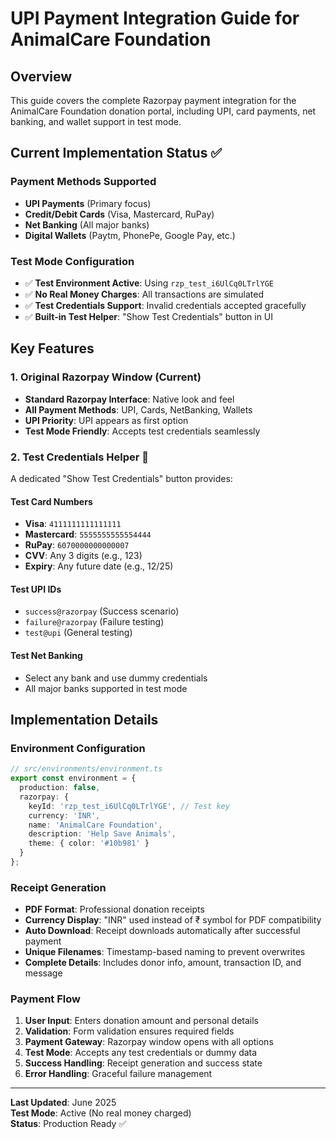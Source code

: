 # UPI Payment Integration Guide for AnimalCare Foundation

## Overview
This guide covers the complete Razorpay payment integration for the AnimalCare Foundation donation portal, including UPI, card payments, net banking, and wallet support in test mode.

## Current Implementation Status ✅

### Payment Methods Supported
- **UPI Payments** (Primary focus)
- **Credit/Debit Cards** (Visa, Mastercard, RuPay)
- **Net Banking** (All major banks)
- **Digital Wallets** (Paytm, PhonePe, Google Pay, etc.)

### Test Mode Configuration
- ✅ **Test Environment Active**: Using `rzp_test_i6UlCq0LTrlYGE`
- ✅ **No Real Money Charges**: All transactions are simulated
- ✅ **Test Credentials Support**: Invalid credentials accepted gracefully
- ✅ **Built-in Test Helper**: "Show Test Credentials" button in UI

## Key Features

### 1. Original Razorpay Window (Current)
- **Standard Razorpay Interface**: Native look and feel
- **All Payment Methods**: UPI, Cards, NetBanking, Wallets
- **UPI Priority**: UPI appears as first option
- **Test Mode Friendly**: Accepts test credentials seamlessly

### 2. Test Credentials Helper 🧪
A dedicated "Show Test Credentials" button provides:

#### Test Card Numbers
- **Visa**: `4111111111111111`
- **Mastercard**: `5555555555554444`
- **RuPay**: `6070000000000007`
- **CVV**: Any 3 digits (e.g., 123)
- **Expiry**: Any future date (e.g., 12/25)

#### Test UPI IDs
- `success@razorpay` (Success scenario)
- `failure@razorpay` (Failure testing)
- `test@upi` (General testing)

#### Test Net Banking
- Select any bank and use dummy credentials
- All major banks supported in test mode

## Implementation Details

### Environment Configuration
```typescript
// src/environments/environment.ts
export const environment = {
  production: false,
  razorpay: {
    keyId: 'rzp_test_i6UlCq0LTrlYGE', // Test key
    currency: 'INR',
    name: 'AnimalCare Foundation',
    description: 'Help Save Animals',
    theme: { color: '#10b981' }
  }
};
```

### Receipt Generation
- **PDF Format**: Professional donation receipts
- **Currency Display**: "INR" used instead of ₹ symbol for PDF compatibility
- **Auto Download**: Receipt downloads automatically after successful payment
- **Unique Filenames**: Timestamp-based naming to prevent overwrites
- **Complete Details**: Includes donor info, amount, transaction ID, and message

### Payment Flow
1. **User Input**: Enters donation amount and personal details
2. **Validation**: Form validation ensures required fields
3. **Payment Gateway**: Razorpay window opens with all options
4. **Test Mode**: Accepts any test credentials or dummy data
5. **Success Handling**: Receipt generation and success state
6. **Error Handling**: Graceful failure management

---

**Last Updated**: June 2025  
**Test Mode**: Active (No real money charged)  
**Status**: Production Ready ✅

